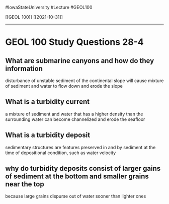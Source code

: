 
#IowaStateUniversity  #Lecture  #GEOL100

[[GEOL 100]] [[2021-10-31]]

---

# GEOL 100 Study Questions 28-4

## What are submarine canyons and how do they information

disturbance of unstable sediment of the continental slope will cause mixture of sediment and water to flow down and erode the slope 

## What is a turbidity current 

a mixture of sediment and water that has a higher density than the surrounding water can become channelized and erode the seafloor

## What is a turbidity deposit 

sedimentary structures are features preserved in and by sediment at the time of depositional condition, such as water velocity 


## why do turbidity deposits consist of larger gains of sediment at the bottom and smaller grains near the top

because large grains dispurse out of water sooner than lighter ones 